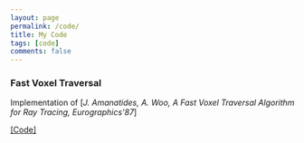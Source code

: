 ```yaml
---
layout: page
permalink: /code/
title: My Code
tags: [code]
comments: false
---
```


### Fast Voxel Traversal

Implementation of [*J. Amanatides, A. Woo, A Fast Voxel Traversal Algorithm for Ray Tracing, Eurographics'87*]

[[Code]](https://github.com/francisengelmann/fast_voxel_traversal) 
